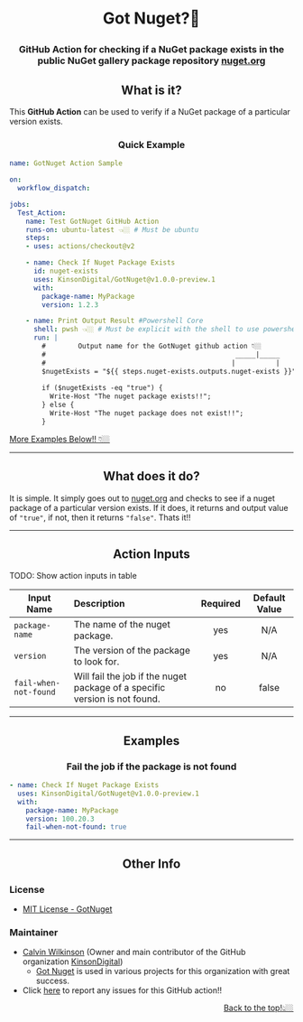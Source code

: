 <h1 align="center">

**Got Nuget?🍫**
</h1>

<div align="center">

### GitHub Action for checking if a NuGet package exists in the public NuGet gallery package repository [nuget.org](https://www.nuget.org)

<div hidden>TODO: ADD BADGES HERE</div>

</div>


<div align="center">

## **What is it?**
</div>


This **GitHub Action** can be used to verify if a NuGet package of a particular version exists.


<div align="center"><h3 style="font-weight:bold">Quick Example</h3></div>


```yaml
name: GotNuget Action Sample

on:
  workflow_dispatch:

jobs:
  Test_Action:
    name: Test GotNuget GitHub Action
    runs-on: ubuntu-latest 👈🏼 # Must be ubuntu
    steps:
    - uses: actions/checkout@v2

    - name: Check If Nuget Package Exists
      id: nuget-exists
      uses: KinsonDigital/GotNuget@v1.0.0-preview.1
      with:
        package-name: MyPackage
        version: 1.2.3

    - name: Print Output Result #Powershell Core
      shell: pwsh 👈🏼 # Must be explicit with the shell to use powershell on ubuntu
      run: |
        #        Output name for the GotNuget github action 👇🏼
        #                                               _____|_____
        #                                              |          |
        $nugetExists = "${{ steps.nuget-exists.outputs.nuget-exists }}";
        
        if ($nugetExists -eq "true") {
          Write-Host "The nuget package exists!!";
        } else {
          Write-Host "The nuget package does not exist!!";
        }
```

<div align="left">
<a href="#examples">More Examples Below!! 👇🏼</a>
</div>

---

<div align="center"><h2 style="font-weight:bold">What does it do?</h2></div>

It is simple.  It simply goes out to [nuget.org](https://www.nuget.org) and checks to see if a nuget package of a particular version exists.  If it does, it returns and output value of `"true"`, if not, then it returns `"false"`.
Thats it!!

---

<div align="center">

## **Action Inputs**
</div>

TODO: Show action inputs in table

| Input Name | Description | Required | Default Value |
|---|:----|:---:|:---:|
| `package-name` | The name of the nuget package. | yes | N/A |
| `version` | The version of the package to look for. | yes | N/A |
| `fail-when-not-found` | Will fail the job if the nuget package of a specific version is not found. | no | false |

---

<div align="center" style="font-weight:bold">

## **Examples**
</div>

<div align="center">

### **Fail the job if the package is not found**
</div>

``` yaml
- name: Check If Nuget Package Exists
  uses: KinsonDigital/GotNuget@v1.0.0-preview.1
  with:
    package-name: MyPackage
    version: 100.20.3
    fail-when-not-found: true
```

---

<div align="center">

## **Other Info**
</div>

<div align="left">

### License
- [MIT License - GotNuget](https://github.com/KinsonDigital/GotNuget/blob/preview/v1.0.0-preview.1/LICENSE)
</div>

<div align="left">

### Maintainer
</div>

- [Calvin Wilkinson](https://github.com/CalvinWilkinson) (Owner and main contributor of the GitHub organization [KinsonDigital](https://github.com/KinsonDigital))
  - [Got Nuget](https://github.com/KinsonDigital/GotNuget) is used in various projects for this organization with great success.
- Click [here](https://github.com/KinsonDigital/GotNuget/issues/new/choose) to report any issues for this GitHub action!!

<div align="right">
<a href="#what-is-it">Back to the top!👆🏼</a>
</div>
